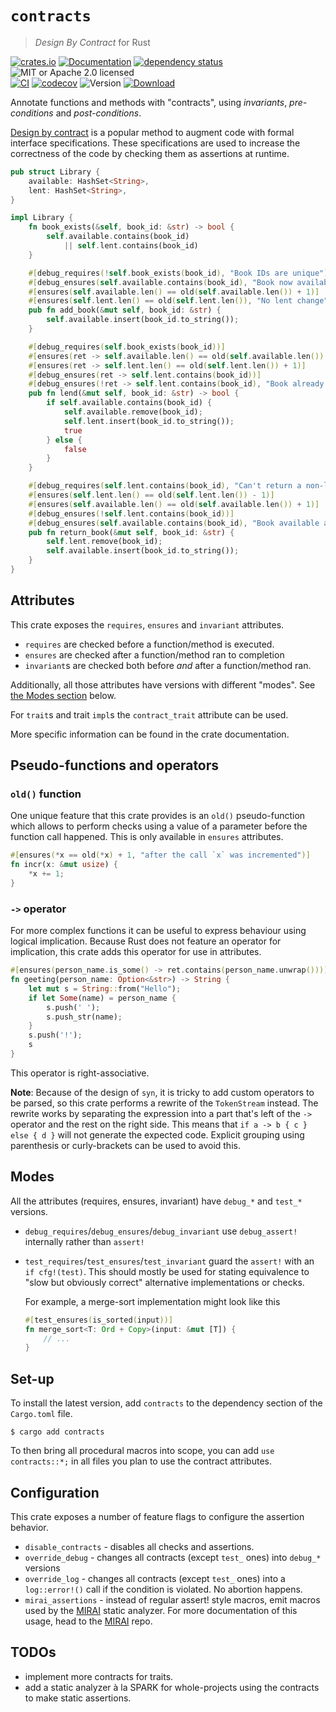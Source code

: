 # `contracts`

> _Design By Contract_ for Rust

<!-- prettier-ignore-start -->

[![crates.io](https://img.shields.io/crates/v/contracts?label=latest)](https://crates.io/crates/contracts)
[![Documentation](https://docs.rs/contracts/badge.svg?version=0.6.6)](https://docs.rs/contracts/0.6.6)
[![dependency status](https://deps.rs/crate/contracts/0.6.6/status.svg)](https://deps.rs/crate/contracts/0.6.6)
![MIT or Apache 2.0 licensed](https://img.shields.io/crates/l/contracts.svg)
<br />
[![CI](https://github.com/x52dev/contracts/actions/workflows/ci.yml/badge.svg)](https://github.com/x52dev/contracts-rs/actions/workflows/ci.yml)
[![codecov](https://codecov.io/gh/x52dev/contracts/graph/badge.svg?token=OpYe6I7dj5)](https://codecov.io/gh/x52dev/contracts-rs)
![Version](https://img.shields.io/crates/msrv/contracts.svg)
[![Download](https://img.shields.io/crates/d/contracts.svg)](https://crates.io/crates/contracts)

<!-- prettier-ignore-end -->

Annotate functions and methods with "contracts", using _invariants_, _pre-conditions_ and _post-conditions_.

[Design by contract][dbc] is a popular method to augment code with formal interface specifications. These specifications are used to increase the correctness of the code by checking them as assertions at runtime.

[dbc]: https://en.wikipedia.org/wiki/Design_by_contract

```rust
pub struct Library {
    available: HashSet<String>,
    lent: HashSet<String>,
}

impl Library {
    fn book_exists(&self, book_id: &str) -> bool {
        self.available.contains(book_id)
            || self.lent.contains(book_id)
    }

    #[debug_requires(!self.book_exists(book_id), "Book IDs are unique")]
    #[debug_ensures(self.available.contains(book_id), "Book now available")]
    #[ensures(self.available.len() == old(self.available.len()) + 1)]
    #[ensures(self.lent.len() == old(self.lent.len()), "No lent change")]
    pub fn add_book(&mut self, book_id: &str) {
        self.available.insert(book_id.to_string());
    }

    #[debug_requires(self.book_exists(book_id))]
    #[ensures(ret -> self.available.len() == old(self.available.len()) - 1)]
    #[ensures(ret -> self.lent.len() == old(self.lent.len()) + 1)]
    #[debug_ensures(ret -> self.lent.contains(book_id))]
    #[debug_ensures(!ret -> self.lent.contains(book_id), "Book already lent")]
    pub fn lend(&mut self, book_id: &str) -> bool {
        if self.available.contains(book_id) {
            self.available.remove(book_id);
            self.lent.insert(book_id.to_string());
            true
        } else {
            false
        }
    }

    #[debug_requires(self.lent.contains(book_id), "Can't return a non-lent book")]
    #[ensures(self.lent.len() == old(self.lent.len()) - 1)]
    #[ensures(self.available.len() == old(self.available.len()) + 1)]
    #[debug_ensures(!self.lent.contains(book_id))]
    #[debug_ensures(self.available.contains(book_id), "Book available again")]
    pub fn return_book(&mut self, book_id: &str) {
        self.lent.remove(book_id);
        self.available.insert(book_id.to_string());
    }
}
```

## Attributes

This crate exposes the `requires`, `ensures` and `invariant` attributes.

- `requires` are checked before a function/method is executed.
- `ensures` are checked after a function/method ran to completion
- `invariant`s are checked both before _and_ after a function/method ran.

Additionally, all those attributes have versions with different "modes". See [the Modes section](#Modes) below.

For `trait`s and trait `impl`s the `contract_trait` attribute can be used.

More specific information can be found in the crate documentation.

## Pseudo-functions and operators

### `old()` function

One unique feature that this crate provides is an `old()` pseudo-function which allows to perform checks using a value of a parameter before the function call happened. This is only available in `ensures` attributes.

```rust
#[ensures(*x == old(*x) + 1, "after the call `x` was incremented")]
fn incr(x: &mut usize) {
    *x += 1;
}
```

### `->` operator

For more complex functions it can be useful to express behaviour using logical implication. Because Rust does not feature an operator for implication, this crate adds this operator for use in attributes.

```rust
#[ensures(person_name.is_some() -> ret.contains(person_name.unwrap()))]
fn geeting(person_name: Option<&str>) -> String {
    let mut s = String::from("Hello");
    if let Some(name) = person_name {
        s.push(' ');
        s.push_str(name);
    }
    s.push('!');
    s
}
```

This operator is right-associative.

**Note**: Because of the design of `syn`, it is tricky to add custom operators to be parsed, so this crate performs a rewrite of the `TokenStream` instead. The rewrite works by separating the expression into a part that's left of the `->` operator and the rest on the right side. This means that `if a -> b { c } else { d }` will not generate the expected code. Explicit grouping using parenthesis or curly-brackets can be used to avoid this.

## Modes

All the attributes (requires, ensures, invariant) have `debug_*` and `test_*` versions.

- `debug_requires`/`debug_ensures`/`debug_invariant` use `debug_assert!` internally rather than `assert!`
- `test_requires`/`test_ensures`/`test_invariant` guard the `assert!` with an `if cfg!(test)`. This should mostly be used for stating equivalence to "slow but obviously correct" alternative implementations or checks.

  For example, a merge-sort implementation might look like this

  ```rust
  #[test_ensures(is_sorted(input))]
  fn merge_sort<T: Ord + Copy>(input: &mut [T]) {
      // ...
  }
  ```

## Set-up

To install the latest version, add `contracts` to the dependency section of the `Cargo.toml` file.

```shell
$ cargo add contracts
```

To then bring all procedural macros into scope, you can add `use contracts::*;` in all files you plan to use the contract attributes.

## Configuration

This crate exposes a number of feature flags to configure the assertion behavior.

- `disable_contracts` - disables all checks and assertions.
- `override_debug` - changes all contracts (except `test_` ones) into `debug_*` versions
- `override_log` - changes all contracts (except `test_` ones) into a `log::error!()` call if the condition is violated. No abortion happens.
- `mirai_assertions` - instead of regular assert! style macros, emit macros used by the [MIRAI] static analyzer. For more documentation of this usage, head to the [MIRAI] repo.

[MIRAI]: https://github.com/endorlabs/MIRAI

## TODOs

- implement more contracts for traits.
- add a static analyzer à la SPARK for whole-projects using the contracts to make static assertions.
